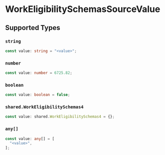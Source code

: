 # WorkEligibilitySchemasSourceValue


## Supported Types

### `string`

```typescript
const value: string = "<value>";
```

### `number`

```typescript
const value: number = 6725.82;
```

### `boolean`

```typescript
const value: boolean = false;
```

### `shared.WorkEligibilitySchemas4`

```typescript
const value: shared.WorkEligibilitySchemas4 = {};
```

### `any[]`

```typescript
const value: any[] = [
  "<value>",
];
```

